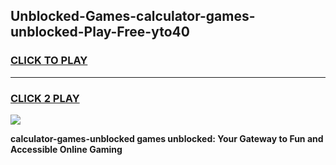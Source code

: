 
## Unblocked-Games-calculator-games-unblocked-Play-Free-yto40
<h3>
<a href="https://premium76.site?title=calculator-games-unblocked&ref=17A">CLICK TO PLAY</a></h3>
<hr>

<h3>
<a href="https://premium76.site?title=calculator-games-unblocked&ref=17A">CLICK 2 PLAY</a>
  
</h3>

<a href="https://premium76.site?title=calculator-games-unblocked&ref=17A"><img src="https://clearcache.store/games.png"></a>


**calculator-games-unblocked games unblocked: Your Gateway to Fun and Accessible Online Gaming**

